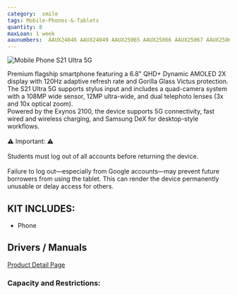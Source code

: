 ```yaml
---
category:  smile
tags: Mobile-Phones-&-Tablets
quantity: 8
maxLoan: 1 week
aaunumbers:  AAUX24046 AAUX24049 AAUX25065 AAUX25066 AAUX25067 AAUX25068 AAUX25069 AAUX25070
---
```

![Mobile Phone S21 Ultra 5G](https://fdn2.gsmarena.com/vv/pics/samsung/samsung-galaxy-s21-ultra-5g-2.jpg)

Premium flagship smartphone featuring a 6.8" QHD+ Dynamic AMOLED 2X display with 120Hz adaptive refresh rate and Gorilla Glass Victus protection.<br>The S21 Ultra 5G supports stylus input and includes a quad-camera system with a 108MP wide sensor, 12MP ultra-wide, and dual telephoto lenses (3x and 10x optical zoom).<br>Powered by the Exynos 2100, the device supports 5G connectivity, fast wired and wireless charging, and Samsung DeX for desktop-style workflows.<br><br>⚠️ Important: ⚠️<br><br>Students must log out of all accounts before returning the device.<br><br>Failure to log out—especially from Google accounts—may prevent future borrowers from using the tablet. This can render the device permanently unusable or delay access for others.
## KIT INCLUDES:
-  Phone

## Drivers / Manuals
[Product Detail Page](https://www.samsung.com/dk/support/model/SM-G998BZNHEUB/)



### Capacity and Restrictions:
